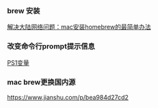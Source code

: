 ### brew 安装

[解决大陆网络问题：mac安装homebrew的最简单办法](https://blog.csdn.net/weixin_39589455/article/details/120390815?spm=1001.2101.3001.6661.1&utm_medium=distribute.pc_relevant_t0.none-task-blog-2%7Edefault%7ECTRLIST%7Edefault-1.no_search_link&depth_1-utm_source=distribute.pc_relevant_t0.none-task-blog-2%7Edefault%7ECTRLIST%7Edefault-1.no_search_link&utm_relevant_index=1)


### 改变命令行prompt提示信息

[PS1变量](https://blog.csdn.net/windyyyy14/article/details/105912299)

### mac brew更换国内源

https://www.jianshu.com/p/bea984d27cd2

